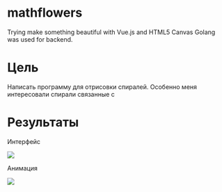 # mathflowers
Trying make something beautiful with Vue.js and HTML5 Canvas
Golang was used for backend.

# Цель
Написать программу для отрисовки спиралей. Особенно меня интересовали спирали связанные с 

# Результаты

Интерфейс

<img src="http://i.piccy.info/i9/b81a1aca75fede7fc5cbc0c4462697be/1530993728/149402/1255865/Spyraly.png"></img>

Анимация

<img src="https://github.com/whiteand/mathflowers/blob/master/gifs/example.gif"></img>
